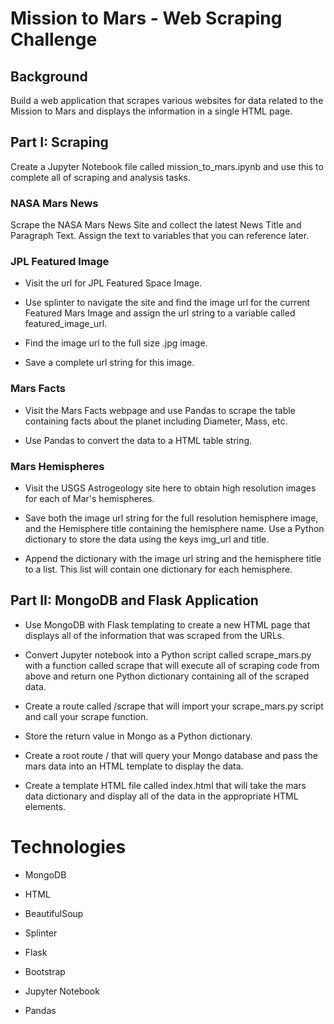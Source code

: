 # Mission to Mars - Web Scraping Challenge

## Background
Build a web application that scrapes various websites for data related to the Mission to Mars and displays the information in a single HTML page.

## Part I: Scraping
Create a Jupyter Notebook file called mission_to_mars.ipynb and use this to complete all of scraping and analysis tasks. 

### NASA Mars News

Scrape the NASA Mars News Site and collect the latest News Title and Paragraph Text. Assign the text to variables that you can reference later.

### JPL Featured Image

- Visit the url for JPL Featured Space Image.

- Use splinter to navigate the site and find the image url for the current Featured Mars Image and assign the url string to a variable called featured_image_url.

- Find the image url to the full size .jpg image.

- Save a complete url string for this image.


### Mars Facts

- Visit the Mars Facts webpage  and use Pandas to scrape the table containing facts about the planet including Diameter, Mass, etc.

- Use Pandas to convert the data to a HTML table string.


### Mars Hemispheres

- Visit the USGS Astrogeology site here to obtain high resolution images for each of Mar's hemispheres.

- Save both the image url string for the full resolution hemisphere image, and the Hemisphere title containing the hemisphere name. Use a Python dictionary to store the data using the keys img_url and title.

- Append the dictionary with the image url string and the hemisphere title to a list. This list will contain one dictionary for each hemisphere.

## Part II: MongoDB and Flask Application

- Use MongoDB with Flask templating to create a new HTML page that displays all of the information that was scraped from the URLs.

- Convert Jupyter notebook into a Python script called scrape_mars.py with a function called scrape that will execute all of scraping code from above and return one Python dictionary containing all of the scraped data.

- Create a route called /scrape that will import your scrape_mars.py script and call your scrape function.

- Store the return value in Mongo as a Python dictionary.

- Create a root route / that will query your Mongo database and pass the mars data into an HTML template to display the data.

- Create a template HTML file called index.html that will take the mars data dictionary and display all of the data in the appropriate HTML elements.

# Technologies

- MongoDB

- HTML

- BeautifulSoup

- Splinter

- Flask

- Bootstrap

- Jupyter Notebook

- Pandas
